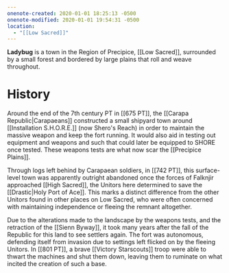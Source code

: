 ```yaml
---
onenote-created: 2020-01-01 18:25:13 -0500
onenote-modified: 2020-01-01 19:54:31 -0500
location:
  - "[[Low Sacred]]"
---
```


**Ladybug** is a town in the Region of Precipice, [[Low Sacred]], surrounded by a small forest and bordered by large plains that roll and weave throughout.

# History
Around the end of the 7th century PT in [[675 PT]], the [[Carapa Republic|Carapaeans]] constructed a small shipyard town around [[Installation S.H.O.R.E.]] (now Shero's Reach) in order to maintain the massive weapon and keep the fort running. It would also aid in testing out equipment and weapons and such that could later be equipped to SHORE once tested. These weapons tests are what now scar the [[Precipice Plains]].

Through logs left behind by Carapaean soldiers, in [[742 PT]], this surface-level town was apparently outright abandoned once the forces of Falknjir approached [[High Sacred]], the Unitors here determined to save the [[Drastic|Holy Port of Ace]]. This marks a distinct difference from the other Unitors found in other places on Low Sacred, who were often concerned with maintaining independence or fleeing the remnant altogether.

Due to the alterations made to the landscape by the weapons tests, and the retraction of the [[Sienn Byway]], it took many years after the fall of the Republic for this land to see settlers again. The fort was autonomous, defending itself from invasion due to settings left flicked on by the fleeing Unitors. In [[801 PT]], a brave [[Victory Starscouts]] troop were able to thwart the machines and shut them down, leaving them to ruminate on what incited the creation of such a base.